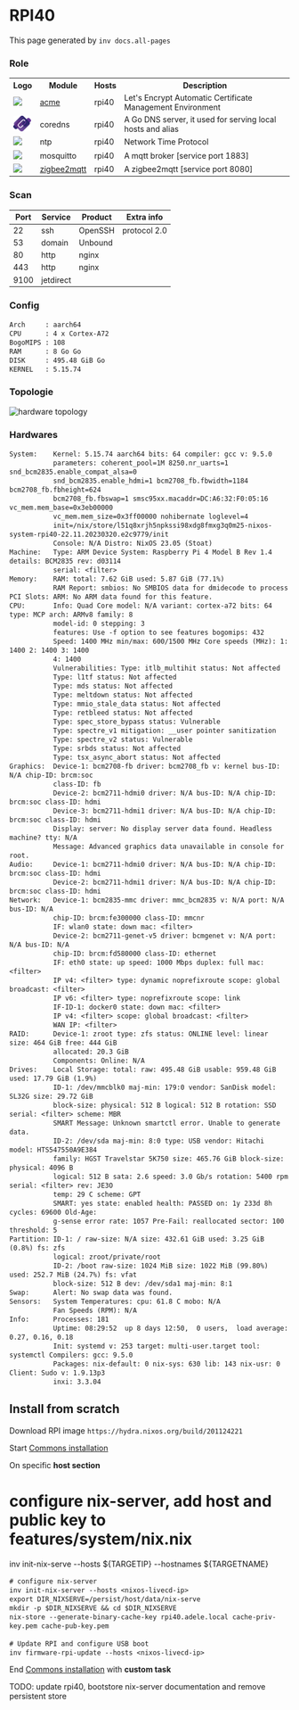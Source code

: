 # RPI40

This page generated by `inv docs.all-pages`


[comment]: (>>HOSTINFOS)


### Role

<table>
    <tr>
        <th>Logo</th>
        <th>Module</th>
        <th>Hosts</th>
        <th>Description</th>
    </tr><tr>
            <td><a href="../acme.md"><img width="32" src="https://www.kevinsubileau.fr/wp-content/uploads/2016/03/letsencrypt-logo-pad.png"></a></td>
            <td><a href="../acme.md">acme</a></td>
            <td>rpi40</td>
        <td>Let's Encrypt Automatic Certificate Management Environment</td>
        <tr>
            <td><img width="32" src="https://raw.githubusercontent.com/coredns/logo/master/Icon/CoreDNS_Colour_Icon.png"></td>
            <td>coredns</td>
            <td>rpi40</td>
        <td>A Go DNS server, it used for serving local hosts and alias</td>
        <tr>
            <td><img width="32" src="https://freesvg.org/img/ftntp-client.png"></td>
            <td>ntp</td>
            <td>rpi40</td>
        <td>Network Time Protocol</td>
        <tr>
            <td><img width="32" src="https://developer.community.boschrexroth.com/t5/image/serverpage/image-id/13467i19FDFA6E5DC7C260?v=v2"></td>
            <td>mosquitto</td>
            <td>rpi40</td>
        <td>A mqtt broker [service port 1883]</td>
        <tr>
            <td><a href="../zigbee2mqtt.md"><img width="32" src="https://www.zigbee2mqtt.io/logo.png"></a></td>
            <td><a href="../zigbee2mqtt.md">zigbee2mqtt</a></td>
            <td>rpi40</td>
        <td>A zigbee2mqtt [service port 8080]</td>
        </table>
        
### Scan

| Port | Service | Product | Extra info |
| ------ | ------ |------ |------ |
|22|ssh|OpenSSH|protocol 2.0|
|53|domain|Unbound||
|80|http|nginx||
|443|http|nginx||
|9100|jetdirect|||


        
### Config

```text
Arch     : aarch64
CPU      : 4 x Cortex-A72
BogoMIPS : 108
RAM      : 8 Go Go
DISK     : 495.48 GiB Go
KERNEL   : 5.15.74
```
        
### Topologie


![hardware topology](https://raw.githubusercontent.com/badele/nix-homelab/master/docs/hosts/rpi40/topologie.svg)
 
        
### Hardwares

```
System:    Kernel: 5.15.74 aarch64 bits: 64 compiler: gcc v: 9.5.0 
           parameters: coherent_pool=1M 8250.nr_uarts=1 snd_bcm2835.enable_compat_alsa=0 
           snd_bcm2835.enable_hdmi=1 bcm2708_fb.fbwidth=1184 bcm2708_fb.fbheight=624 
           bcm2708_fb.fbswap=1 smsc95xx.macaddr=DC:A6:32:F0:05:16 vc_mem.mem_base=0x3eb00000 
           vc_mem.mem_size=0x3ff00000 nohibernate loglevel=4 
           init=/nix/store/l51q8xrjh5npkssi98xdg8fmxg3q0m25-nixos-system-rpi40-22.11.20230320.e2c9779/init 
           Console: N/A Distro: NixOS 23.05 (Stoat) 
Machine:   Type: ARM Device System: Raspberry Pi 4 Model B Rev 1.4 details: BCM2835 rev: d03114 
           serial: <filter> 
Memory:    RAM: total: 7.62 GiB used: 5.87 GiB (77.1%) 
           RAM Report: smbios: No SMBIOS data for dmidecode to process 
PCI Slots: ARM: No ARM data found for this feature. 
CPU:       Info: Quad Core model: N/A variant: cortex-a72 bits: 64 type: MCP arch: ARMv8 family: 8 
           model-id: 0 stepping: 3 
           features: Use -f option to see features bogomips: 432 
           Speed: 1400 MHz min/max: 600/1500 MHz Core speeds (MHz): 1: 1400 2: 1400 3: 1400 
           4: 1400 
           Vulnerabilities: Type: itlb_multihit status: Not affected 
           Type: l1tf status: Not affected 
           Type: mds status: Not affected 
           Type: meltdown status: Not affected 
           Type: mmio_stale_data status: Not affected 
           Type: retbleed status: Not affected 
           Type: spec_store_bypass status: Vulnerable 
           Type: spectre_v1 mitigation: __user pointer sanitization 
           Type: spectre_v2 status: Vulnerable 
           Type: srbds status: Not affected 
           Type: tsx_async_abort status: Not affected 
Graphics:  Device-1: bcm2708-fb driver: bcm2708_fb v: kernel bus-ID: N/A chip-ID: brcm:soc 
           class-ID: fb 
           Device-2: bcm2711-hdmi0 driver: N/A bus-ID: N/A chip-ID: brcm:soc class-ID: hdmi 
           Device-3: bcm2711-hdmi1 driver: N/A bus-ID: N/A chip-ID: brcm:soc class-ID: hdmi 
           Display: server: No display server data found. Headless machine? tty: N/A 
           Message: Advanced graphics data unavailable in console for root. 
Audio:     Device-1: bcm2711-hdmi0 driver: N/A bus-ID: N/A chip-ID: brcm:soc class-ID: hdmi 
           Device-2: bcm2711-hdmi1 driver: N/A bus-ID: N/A chip-ID: brcm:soc class-ID: hdmi 
Network:   Device-1: bcm2835-mmc driver: mmc_bcm2835 v: N/A port: N/A bus-ID: N/A 
           chip-ID: brcm:fe300000 class-ID: mmcnr 
           IF: wlan0 state: down mac: <filter> 
           Device-2: bcm2711-genet-v5 driver: bcmgenet v: N/A port: N/A bus-ID: N/A 
           chip-ID: brcm:fd580000 class-ID: ethernet 
           IF: eth0 state: up speed: 1000 Mbps duplex: full mac: <filter> 
           IP v4: <filter> type: dynamic noprefixroute scope: global broadcast: <filter> 
           IP v6: <filter> type: noprefixroute scope: link 
           IF-ID-1: docker0 state: down mac: <filter> 
           IP v4: <filter> scope: global broadcast: <filter> 
           WAN IP: <filter> 
RAID:      Device-1: zroot type: zfs status: ONLINE level: linear size: 464 GiB free: 444 GiB 
           allocated: 20.3 GiB 
           Components: Online: N/A 
Drives:    Local Storage: total: raw: 495.48 GiB usable: 959.48 GiB used: 17.79 GiB (1.9%) 
           ID-1: /dev/mmcblk0 maj-min: 179:0 vendor: SanDisk model: SL32G size: 29.72 GiB 
           block-size: physical: 512 B logical: 512 B rotation: SSD serial: <filter> scheme: MBR 
           SMART Message: Unknown smartctl error. Unable to generate data. 
           ID-2: /dev/sda maj-min: 8:0 type: USB vendor: Hitachi model: HTS547550A9E384 
           family: HGST Travelstar 5K750 size: 465.76 GiB block-size: physical: 4096 B 
           logical: 512 B sata: 2.6 speed: 3.0 Gb/s rotation: 5400 rpm serial: <filter> rev: JE3O 
           temp: 29 C scheme: GPT 
           SMART: yes state: enabled health: PASSED on: 1y 233d 8h cycles: 69600 Old-Age: 
           g-sense error rate: 1057 Pre-Fail: reallocated sector: 100 threshold: 5 
Partition: ID-1: / raw-size: N/A size: 432.61 GiB used: 3.25 GiB (0.8%) fs: zfs 
           logical: zroot/private/root 
           ID-2: /boot raw-size: 1024 MiB size: 1022 MiB (99.80%) used: 252.7 MiB (24.7%) fs: vfat 
           block-size: 512 B dev: /dev/sda1 maj-min: 8:1 
Swap:      Alert: No swap data was found. 
Sensors:   System Temperatures: cpu: 61.8 C mobo: N/A 
           Fan Speeds (RPM): N/A 
Info:      Processes: 181 
           Uptime: 08:29:52  up 8 days 12:50,  0 users,  load average: 0.27, 0.16, 0.18 
           Init: systemd v: 253 target: multi-user.target tool: systemctl Compilers: gcc: 9.5.0 
           Packages: nix-default: 0 nix-sys: 630 lib: 143 nix-usr: 0 Client: Sudo v: 1.9.13p3 
           inxi: 3.3.04
```

        

[comment]: (<<HOSTINFOS)


## Install from scratch

Download RPI image `https://hydra.nixos.org/build/201124221`

Start [Commons installation](../installation.md)

On specific **host section**

# configure nix-server, <One time> add host and public key to features/system/nix.nix 
inv init-nix-serve --hosts ${TARGETIP} --hostnames ${TARGETNAME}

```
# configure nix-server
inv init-nix-server --hosts <nixos-livecd-ip>
export DIR_NIXSERVE=/persist/host/data/nix-serve
mkdir -p $DIR_NIXSERVE && cd $DIR_NIXSERVE  
nix-store --generate-binary-cache-key rpi40.adele.local cache-priv-key.pem cache-pub-key.pem

# Update RPI and configure USB boot
inv firmware-rpi-update --hosts <nixos-livecd-ip>
```

End [Commons installation](../installation.md) with **custom task**

TODO: update rpi40, bootstore nix-server documentation and remove persistent store